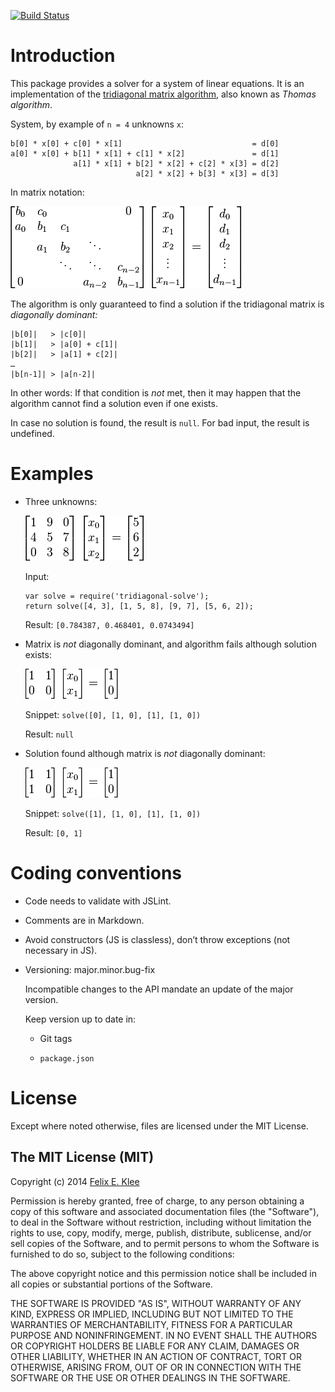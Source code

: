 [![Build Status](https://travis-ci.org/feklee/tridiagonal-solve.svg?branch=master)](https://travis-ci.org/feklee/tridiagonal-solve)

Introduction
============

This package provides a solver for a system of linear equations. It is an
implementation of the [tridiagonal matrix algorithm][1], also known as *Thomas
algorithm*.

System, by example of `n = 4` unknowns `x`:

    b[0] * x[0] + c[0] * x[1]                             = d[0]
    a[0] * x[0] + b[1] * x[1] + c[1] * x[2]               = d[1]
                  a[1] * x[1] + b[2] * x[2] + c[2] * x[3] = d[2]
                                a[2] * x[2] + b[3] * x[3] = d[3]

In matrix notation:

![Rendering in matrix notation][1]

The algorithm is only guaranteed to find a solution if the tridiagonal matrix
is *diagonally dominant:*

    |b[0]|   > |c[0]|
    |b[1]|   > |a[0] + c[1]|
    |b[2]|   > |a[1] + c[2]|
    …
    |b[n-1]| > |a[n-2]|

In other words: If that condition is *not* met, then it may happen that the
algorithm cannot find a solution even if one exists.

In case no solution is found, the result is `null`. For bad input, the result
is undefined.


Examples
========

  * Three unknowns:

    ![Rendering in matrix notation][3]

    Input:

        var solve = require('tridiagonal-solve');
        return solve([4, 3], [1, 5, 8], [9, 7], [5, 6, 2]);

    Result: `[0.784387, 0.468401, 0.0743494]`

  * Matrix is *not* diagonally dominant, and algorithm fails although solution
    exists:

    ![Rendering in matrix notation][4]

    Snippet: `solve([0], [1, 0], [1], [1, 0])`

    Result: `null`

  * Solution found although matrix is *not* diagonally dominant:

    ![Rendering in matrix notation][5]

    Snippet: `solve([1], [1, 0], [1], [1, 0])`

    Result: `[0, 1]`


Coding conventions
==================

  * Code needs to validate with JSLint.

  * Comments are in Markdown.

  * Avoid constructors (JS is classless), don’t throw exceptions (not necessary
    in JS).

  * Versioning: major.minor.bug-fix

    Incompatible changes to the API mandate an update of the major version.

    Keep version up to date in:

      + Git tags

      + `package.json`


License
=======

Except where noted otherwise, files are licensed under the MIT License.


The MIT License (MIT)
---------------------

Copyright (c) 2014 [Felix E. Klee](mailto:felix.klee@inka.de)

Permission is hereby granted, free of charge, to any person obtaining a copy of
this software and associated documentation files (the "Software"), to deal in
the Software without restriction, including without limitation the rights to
use, copy, modify, merge, publish, distribute, sublicense, and/or sell copies of
the Software, and to permit persons to whom the Software is furnished to do so,
subject to the following conditions:

The above copyright notice and this permission notice shall be included in all
copies or substantial portions of the Software.

THE SOFTWARE IS PROVIDED "AS IS", WITHOUT WARRANTY OF ANY KIND, EXPRESS OR
IMPLIED, INCLUDING BUT NOT LIMITED TO THE WARRANTIES OF MERCHANTABILITY, FITNESS
FOR A PARTICULAR PURPOSE AND NONINFRINGEMENT. IN NO EVENT SHALL THE AUTHORS OR
COPYRIGHT HOLDERS BE LIABLE FOR ANY CLAIM, DAMAGES OR OTHER LIABILITY, WHETHER
IN AN ACTION OF CONTRACT, TORT OR OTHERWISE, ARISING FROM, OUT OF OR IN
CONNECTION WITH THE SOFTWARE OR THE USE OR OTHER DEALINGS IN THE SOFTWARE.

[1]: images/input-matrix.png
[2]: http://en.wikipedia.org/wiki/Tridiagonal_matrix_algorithm
[3]: images/example1.png
[4]: images/example2.png
[5]: images/example3.png
